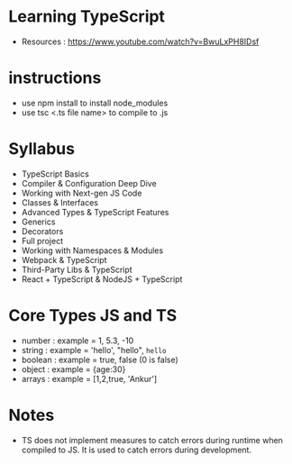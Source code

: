 # Learning TypeScript

* Resources : https://www.youtube.com/watch?v=BwuLxPH8IDsf

# instructions
* use npm install to install node_modules
* use tsc <.ts file name> to compile to .js

# Syllabus

* TypeScript Basics
* Compiler & Configuration Deep Dive
* Working with Next-gen JS Code
* Classes & Interfaces
* Advanced Types & TypeScript Features
* Generics
* Decorators
* Full project
* Working with Namespaces & Modules
* Webpack & TypeScript
* Third-Party Libs & TypeScript
* React + TypeScript & NodeJS + TypeScript

# Core Types JS and TS

* number : example = 1, 5.3, -10
* string : example = 'hello', "hello", `hello`
* boolean : example = true, false (0 is false)
* object : example = {age:30}
* arrays : example = [1,2,true, 'Ankur']

# Notes

* TS does not implement measures to catch errors during runtime when 
  compiled to JS. It is used to catch errors during development.